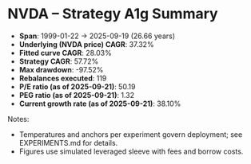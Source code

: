 # NVDA – Strategy A1g Summary

- **Span**: 1999-01-22 → 2025-09-19 (26.66 years)
- **Underlying (NVDA price) CAGR**: 37.32%
- **Fitted curve CAGR**: 28.03%
- **Strategy CAGR**: 57.72%
- **Max drawdown**: -97.52%
- **Rebalances executed**: 119
- **P/E ratio (as of 2025-09-21)**: 50.19
- **PEG ratio (as of 2025-09-21)**: 1.32
- **Current growth rate (as of 2025-09-21)**: 38.10%

Notes:

- Temperatures and anchors per experiment govern deployment; see EXPERIMENTS.md for details.
- Figures use simulated leveraged sleeve with fees and borrow costs.
